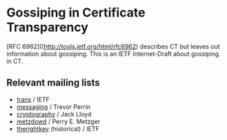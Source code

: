 Gossiping in Certificate Transparency
=====================================

[RFC 6962]((http://tools.ietf.org/html/rfc6962) describes CT but
leaves out information about gossiping. This is an IETF Internet-Draft
about gossiping in CT.


Relevant mailing lists
----------------------

- [trans](https://datatracker.ietf.org/wg/trans/charter/) / IETF
- [messaging](https://moderncrypto.org/mailman/listinfo/messaging) / Trevor Perrin
- [cryptography](https://lists.randombit.net/mailman/listinfo/cryptography) / Jack Lloyd
- [metzdowd](https://www.mail-archive.com/cryptography@metzdowd.com/) / Perry E. Metzger
- [therightkey](https://www.ietf.org/mail-archive/web/therightkey/current/maillist.html) (historical) / IETF

